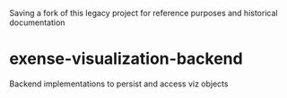 Saving a fork of this legacy project for reference purposes and historical documentation

# exense-visualization-backend
Backend implementations to persist and access viz objects
